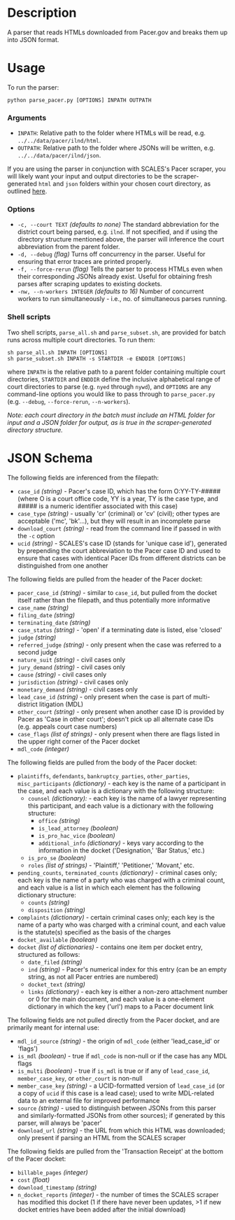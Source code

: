 # Description
A parser that reads HTMLs downloaded from Pacer.gov and breaks them up into JSON format.

# Usage
To run the parser:

    python parse_pacer.py [OPTIONS] INPATH OUTPATH
    
### Arguments
 - `INPATH`: Relative path to the folder where HTMLs will be read, e.g.   `../../data/pacer/ilnd/html`.
 - `OUTPATH`: Relative path to the folder where JSONs will be written, e.g.   `../../data/pacer/ilnd/json`.
 
If you are using the parser in conjunction with SCALES's Pacer scraper, you will likely want your input and output directories to be the scraper-generated `html` and `json` folders within your chosen court directory, as outlined [here](../downloader/README.md#directory-structure).

### Options
- `-c, --court TEXT` *(defaults to none)* The standard abbreviation for the district court being parsed, e.g. `ilnd`. If not specified, and if using the directory structure mentioned above, the parser will inference the court abbreviation from the parent folder.
- `-d, --debug` *(flag)* Turns off concurrency in the parser. Useful for ensuring that error traces are printed properly.
- `-f, --force-rerun` *(flag)* Tells the parser to process HTMLs even when their corresponding JSONs already exist. Useful for obtaining fresh parses after scraping updates to existing dockets.
- `-nw, --n-workers INTEGER` *(defaults to 16)* Number of concurrent workers to run simultaneously - i.e., no. of simultaneous parses running.

### Shell scripts
Two shell scripts, `parse_all.sh` and `parse_subset.sh`, are provided for batch runs across multiple court directories. To run them:

    sh parse_all.sh INPATH [OPTIONS]
    sh parse_subset.sh INPATH -s STARTDIR -e ENDDIR [OPTIONS]
    
where `INPATH` is the relative path to a parent folder containing multiple court directories, `STARTDIR` and `ENDDIR` define the inclusive alphabetical range of court directories to parse (e.g. `nyed` through `nywd`), and `OPTIONS` are any command-line options you would like to pass through to `parse_pacer.py` (e.g. `--debug`, `--force-rerun`, `--n-workers`).

*Note: each court directory in the batch must include an HTML folder for input and a JSON folder for output, as is true in the scraper-generated directory structure.*

# JSON Schema
The following fields are inferenced from the filepath:
- `case_id` *(string)* - Pacer's case ID, which has the form O:YY-TY-##### (where O is a court office code, YY is a year, TY is the case type, and ##### is a numeric identifier associated with this case)
- `case_type` *(string)* - usually 'cr' (criminal) or 'cv' (civil); other types are acceptable ('mc', 'bk'...), but they will result in an incomplete parse
- `download_court` *(string)* - read from the command line if passed in with the `-c` option
- `ucid` *(string)* - SCALES's case ID (stands for 'unique case id'), generated by prepending the court abbreviation to the Pacer case ID and used to ensure that cases with identical Pacer IDs from different districts can be distinguished from one another

The following fields are pulled from the header of the Pacer docket:
- `pacer_case_id` *(string)* - similar to `case_id`, but pulled from the docket itself rather than the filepath, and thus potentially more informative
- `case_name` *(string)*
- `filing_date` *(string)*
- `terminating_date` *(string)*
- `case_status` *(string)* - 'open' if a terminating date is listed, else 'closed'
- `judge` *(string)*
- `referred_judge` *(string)* - only present when the case was referred to a second judge
- `nature_suit` *(string)* - civil cases only
- `jury_demand` *(string)* - civil cases only
- `cause` *(string)* - civil cases only
- `jurisdiction` *(string)* - civil cases only
- `monetary_demand` *(string)* - civil cases only
- `lead_case_id` *(string)* - only present when the case is part of multi-district litigation (MDL)
- `other_court` *(string)* - only present when another case ID is provided by Pacer as 'Case in other court'; doesn't pick up all alternate case IDs (e.g. appeals court case numbers)
- `case_flags` *(list of strings)* - only present when there are flags listed in the upper right corner of the Pacer docket
- `mdl_code` *(integer)*

The following fields are pulled from the body of the Pacer docket:
- `plaintiffs`, `defendants`, `bankruptcy_parties`, `other_parties`, `misc_participants`  *(dictionary)* - each key is the name of a participant in the case, and each value is a dictionary with the following structure:
  - `counsel` *(dictionary):* - each key is the name of a lawyer representing this participant, and each value is a dictionary with the following structure:
    - `office` *(string)*
    - `is_lead_attorney` *(boolean)*
    - `is_pro_hac_vice` *(boolean)*
    - `additional_info` *(dictionary)* - keys vary according to the information in the docket ('Designation,' 'Bar Status,' etc.)
  - `is_pro_se` *(boolean)*
  - `roles` *(list of strings)* - 'Plaintiff,' 'Petitioner,' 'Movant,' etc.
- `pending_counts`, `terminated_counts` *(dictionary)* - criminal cases only; each key is the name of a party who was charged with a criminal count, and each value is a list in which each element has the following dictionary structure:
  - `counts` *(string)*
  - `disposition` *(string)*
- `complaints` *(dictionary)* - certain criminal cases only; each key is the name of a party who was charged with a criminal count, and each value is the statute(s) specified as the basis of the charges
- `docket_available` *(boolean)*
- `docket` *(list of dictionaries)* - contains one item per docket entry, structured as follows:
  - `date_filed` *(string)*
  - `ind` *(string)* - Pacer's numerical index for this entry (can be an empty string, as not all Pacer entries are numbered)
  - `docket_text` *(string)*
  - `links` *(dictionary)* - each key is either a non-zero attachment number or 0 for the main document, and each value is a one-element dictionary in which the key ('url') maps to a Pacer document link

The following fields are not pulled directly from the Pacer docket, and are primarily meant for internal use:
- `mdl_id_source` *(string)* - the origin of `mdl_code` (either 'lead_case_id' or 'flags')
- `is_mdl` *(boolean)* - true if `mdl_code` is non-null or if the case has any MDL flags
- `is_multi` *(boolean)* - true if `is_mdl` is true or if any of `lead_case_id`, `member_case_key`, or `other_court` is non-null
- `member_case_key` *(string)* - a UCID-formatted version of `lead_case_id` (or a copy of `ucid` if this case is a lead case); used to write MDL-related data to an external file for improved performance
- `source` *(string)* - used to distinguish between JSONs from this parser and similarly-formatted JSONs from other sources); if generated by this parser, will always be 'pacer'
- `download_url` *(string)* - the URL from which this HTML was downloaded; only present if parsing an HTML from the SCALES scraper

The following fields are pulled from the 'Transaction Receipt' at the bottom of the Pacer docket:
- `billable_pages` *(integer)*
- `cost` *(float)*
- `download_timestamp` *(string)*
- `n_docket_reports` *(integer)* - the number of times the SCALES scraper has modified this docket (1 if there have never been updates, >1 if new docket entries have been added after the initial download)